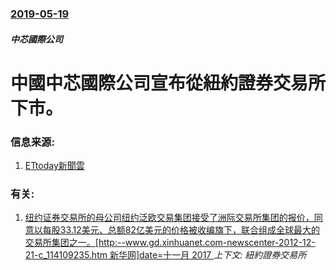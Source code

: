 ### [2019-05-19](/news/2019/05/19/index.md)

##### 中芯國際公司
# 中國中芯國際公司宣布從紐約證券交易所下市。 




### 信息来源:

1. [ETtoday新聞雲](https://www.ettoday.net/news/20190525/1452456.htm)

### 有关:

1. [ 纽约证券交易所的母公司纽约泛欧交易集团接受了洲际交易所集团的报价，同意以每股33.12美元、总额82亿美元的价格被收编旗下，联合组成全球最大的交易所集团之一。[http:--www.gd.xinhuanet.com-newscenter-2012-12-21-c_114109235.htm 新华网]date=十一月 2017 ](/news/2012/12/20/纽约证券交易所的母公司纽约泛欧交易集团接受了洲际交易所集团的报价-同意以每股3312美元-总额82亿美元的价格被收编.md) _上下文: 紐約證券交易所_
